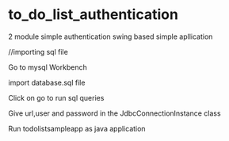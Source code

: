 # to_do_list_authentication
2 module simple authentication swing based simple apllication

//importing sql file

Go to mysql Workbench

import database.sql file 

Click on go to run sql queries

Give url,user and password in the JdbcConnectionInstance class 

Run todolistsampleapp as java application
